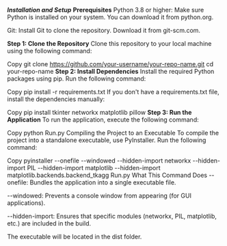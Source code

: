 ***Installation and Setup***
**Prerequisites**
Python 3.8 or higher: Make sure Python is installed on your system. You can download it from python.org.

Git: Install Git to clone the repository. Download it from git-scm.com.

**Step 1: Clone the Repository**
Clone this repository to your local machine using the following command:

Copy
git clone https://github.com/your-username/your-repo-name.git
cd your-repo-name
**Step 2: Install Dependencies**
Install the required Python packages using pip. Run the following command:

Copy
pip install -r requirements.txt
If you don't have a requirements.txt file, install the dependencies manually:

Copy
pip install tkinter networkx matplotlib pillow
**Step 3: Run the Application**
To run the application, execute the following command:

Copy
python Run.py
Compiling the Project to an Executable
To compile the project into a standalone executable, use PyInstaller. Run the following command:

Copy
pyinstaller --onefile --windowed --hidden-import networkx --hidden-import PIL --hidden-import matplotlib --hidden-import matplotlib.backends.backend_tkagg Run.py
What This Command Does
--onefile: Bundles the application into a single executable file.

--windowed: Prevents a console window from appearing (for GUI applications).

--hidden-import: Ensures that specific modules (networkx, PIL, matplotlib, etc.) are included in the build.

The executable will be located in the dist folder.
